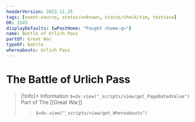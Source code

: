 ```yaml
---
headerVersion: 2023.11.25
tags: [event-source, status/unknown, status/check/tim, testcase]
DR: 1545
displayDefaults: {wPastHome: "Fought <home:q>"}
name: Battle of Urlich Pass
partOf: Great War
typeOf: battle
whereabouts: Urlich Pass
---
```

# The Battle of Urlich Pass
>[!info]+ Information
> `$=dv.view("_scripts/view/get_PageDatedValue")`
> Part of The [[Great War]]
>> `$=dv.view("_scripts/view/get_Whereabouts")`

